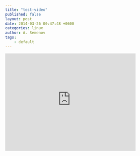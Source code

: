 ```yaml
---
title: "test-video"
published: false
layout: post
date: 2014-03-26 00:47:48 +0600
categories: linux
author: A. Semenov
tags: 
    - default
---
```


<iframe width="420" height="315" src="http://www.youtube.com/embed/dQw4w9WgXcQ" frameborder="0" allowfullscreen> </iframe>

<!--more-->
